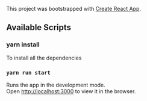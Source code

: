 This project was bootstrapped with [Create React App](https://github.com/facebook/create-react-app).

## Available Scripts

### yarn install

To  install all the dependencies

### `yarn run start`

Runs the app in the development mode.<br />
Open [http://localhost:3000](http://localhost:3000) to view it in the browser.
